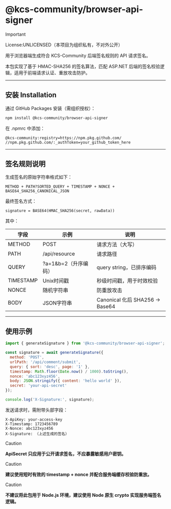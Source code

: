 # @kcs-community/browser-api-signer

> [!IMPORTANT]
> License:UNLICENSED（本项目为组织私有，不对外公开）

用于浏览器端生成符合 KCS-Community 后端签名规则的 API 请求签名。

本包实现了基于 HMAC-SHA256 的签名算法，匹配 ASP.NET 后端的签名校验逻辑，适用于前端请求认证、重放攻击防护。

---

## 安装 Installation

通过 GitHub Packages 安装（需组织授权）：

```bash
npm install @kcs-community/browser-api-signer
```
在 .npmrc 中添加：
```
@kcs-community:registry=https://npm.pkg.github.com/
//npm.pkg.github.com/:_authToken=your_github_token_here
```

---

## 签名规则说明

生成签名的原始字符串格式如下：
```
METHOD + PATH?SORTED_QUERY + TIMESTAMP + NONCE + BASE64_SHA256_CANONICAL_JSON
```
最终签名方式：
```
signature = BASE64(HMAC_SHA256(secret, rawData))
```
其中：

| 字段      | 示例              | 说明                                 |
|-----------|-------------------|--------------------------------------|
| METHOD    | POST              | 请求方法（大写）                     |
| PATH      | /api/resource     | 请求路径                             |
| QUERY     | ?a=1&b=2（升序编码） | query string，已排序编码             |
| TIMESTAMP | Unix时间戳        | 秒级时间戳，用于时效校验             |
| NONCE     | 随机字符串        | 防重放攻击                           |
| BODY      | JSON字符串        | Canonical 化后 SHA256 → Base64     |


---

## 使用示例
```javascript
import { generateSignature } from '@kcs-community/browser-api-signer';

const signature = await generateSignature({
  method: 'POST',
  urlPath: '/api/comment/submit',
  query: { sort: 'desc', page: '1' },
  timestamp: Math.floor(Date.now() / 1000).toString(),
  nonce: 'abc123xyz456',
  body: JSON.stringify({ content: 'hello world' }),
  secret: 'your-api-secret'
});

console.log('X-Signature:', signature);
```

发送请求时，需附带头部字段：

```
X-ApiKey: your-access-key
X-Timestamp: 1723456789
X-Nonce: abc123xyz456
X-Signature: （上述生成的签名）
```

> [!CAUTION]
> **ApiSecret 只应用于公开请求签名，不应暴露敏感用户密钥。**

> [!CAUTION] 
> **建议使用短时有效的 timestamp + nonce 并配合服务端缓存校验防重放。**

> [!CAUTION] 
> **不建议将此包用于 Node.js 环境，建议使用 Node 原生 crypto 实现服务端签名逻辑。**
